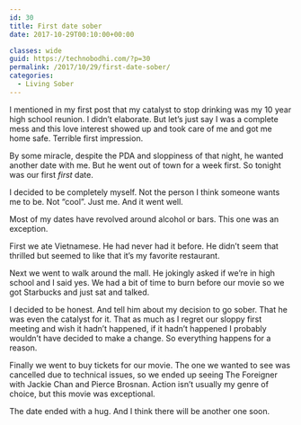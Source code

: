 ```yaml
---
id: 30
title: First date sober
date: 2017-10-29T00:10:00+00:00

classes: wide
guid: https://technobodhi.com/?p=30
permalink: /2017/10/29/first-date-sober/
categories:
  - Living Sober
---
```

I mentioned in my first post that my catalyst to stop drinking was my 10 year high school reunion. I didn’t elaborate. But let’s just say I was a complete mess and this love interest showed up and took care of me and got me home safe. Terrible first impression.

By some miracle, despite the PDA and sloppiness of that night, he wanted another date with me. But he went out of town for a week first. So tonight was our first <em>first</em> date.

I decided to be completely myself. Not the person I think someone wants me to be. Not “cool”. Just me. And it went well.

Most of my dates have revolved around alcohol or bars. This one was an exception.

First we ate Vietnamese. He had never had it before. He didn’t seem that thrilled but seemed to like that it’s my favorite restaurant.

Next we went to walk around the mall. He jokingly asked if we’re in high school and I said yes. We had a bit of time to burn before our movie so we got Starbucks and just sat and talked.

I decided to be honest. And tell him about my decision to go sober. That he was even the catalyst for it. That as much as I regret our sloppy first meeting and wish it hadn’t happened, if it hadn’t happened I probably wouldn’t have decided to make a change. So everything happens for a reason.

Finally we went to buy tickets for our movie. The one we wanted to see was cancelled due to technical issues, so we ended up seeing The Foreigner with Jackie Chan and Pierce Brosnan. Action isn’t usually my genre of choice, but this movie was exceptional.

The date ended with a hug. And I think there will be another one soon.